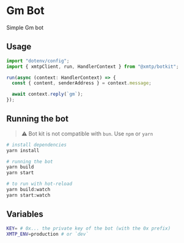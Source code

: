 # Gm Bot

Simple Gm bot

## Usage

```jsx
import "dotenv/config";
import { xmtpClient, run, HandlerContext } from "@xmtp/botkit";

run(async (context: HandlerContext) => {
  const { content, senderAddress } = context.message;

  await context.reply(`gm`);
});
```

## Running the bot

> ⚠️ Bot kit is not compatible with `bun`. Use `npm` or `yarn`

```bash
# install dependencies
yarn install

# running the bot
yarn build
yarn start

# to run with hot-reload
yarn build:watch
yarn start:watch
```

## Variables

```bash
KEY= # 0x... the private key of the bot (with the 0x prefix)
XMTP_ENV=production # or `dev`
```
